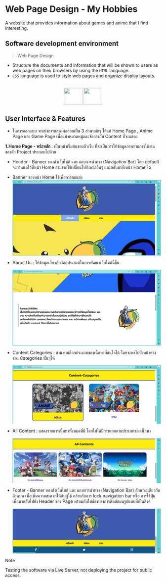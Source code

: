 # Web Page Design - My Hobbies

A website that provides information about games and anime that I find interesting.

## Software development environment

> Web Page Design
- Structure the documents and information that will be shown to users as web pages on their browsers by using the `HTML` language.
- `CSS` language is used to style web pages and organize display layouts.
  
<br>
<div align="center">
<img src="https://upload.wikimedia.org/wikipedia/commons/thumb/3/38/HTML5_Badge.svg/800px-HTML5_Badge.svg.png" width="60" height="55">
<img src="https://upload.wikimedia.org/wikipedia/commons/thumb/6/62/CSS3_logo.svg/800px-CSS3_logo.svg.png" width="60" height="55">
</div>

## User Interface & Features

* ในการออกแบบ จะแบ่งการแสดงผลออกเป็น 3 ส่วนหลักๆ ได้แก่ Home Page , Anime Page และ Game Page เพื่อแบ่งหมวดหมู่และจัดการกับ Content ที่จะแสดง

**1.Home Page - หน้าหลัก** : เป็นหน้าเริ่มต้นของตัวเว็บ ที่จะเป็นการให้ข้อมูลภาพรวมการใช้งานของตัว Project ประกอบไปด้วย
  * Header - Banner ของตัวเว็บไซต์ และ แถบการนำทาง (Navigation Bar) โดย default จะกำหนดไว้ที่หน้า Home สามารถใช้เปลี่ยนไปยังหน้าอื่นๆ และกลับมายังหน้า Home ได้
  * Banner ของหน้า Home ใช้เพื่อการตกแต่ง
    <img src="./IMG/home-1-page.png" align="center">
    
  * About Us : ให้ข้อมูลเกี่ยวกับวัตถุประสงค์ในการพัฒนาเว็บไซต์นี้ขึ้น

    <img src="./IMG/home-2-page.png" align="center">
    
  * Content Categories : สามารถเลือกประเภทของเนื้อหาที่สนใจได้ โดยจะพาไปยังหน้าต่างของ Categories นั้นๆให้

    <img src="./IMG/home-3-categories.png" align="center">
    
  * All Content : แสดงรายการเนื้อหาทั้งหมดที่มี โดยไม่ได้มีการแยกตามประเภทของเนื้อหา

    <img src="./IMG/home-4-content.png" align="center">
    
  * Footer - Banner ของตัวเว็บไซต์ และ แถบการนำทาง (Navigation Bar) ลักษณะเดียวกับด้านบน เพื่อเพิ่มความสะดวกให้กับผู้ใช้ คล้ายกับการ lock navigation bar หรือ การใช้ปุ่มเพื่อพากลับไปยัง Header ของ Page พร้อมกับให้ช่องทางการติดต่อมนรูปแบบที่เป็นลิงค์

    <img src="./IMG/home-5-foot.png" align="center">




> [!NOTE]
> Testing the software via Live Server, not deploying the project for public access.

